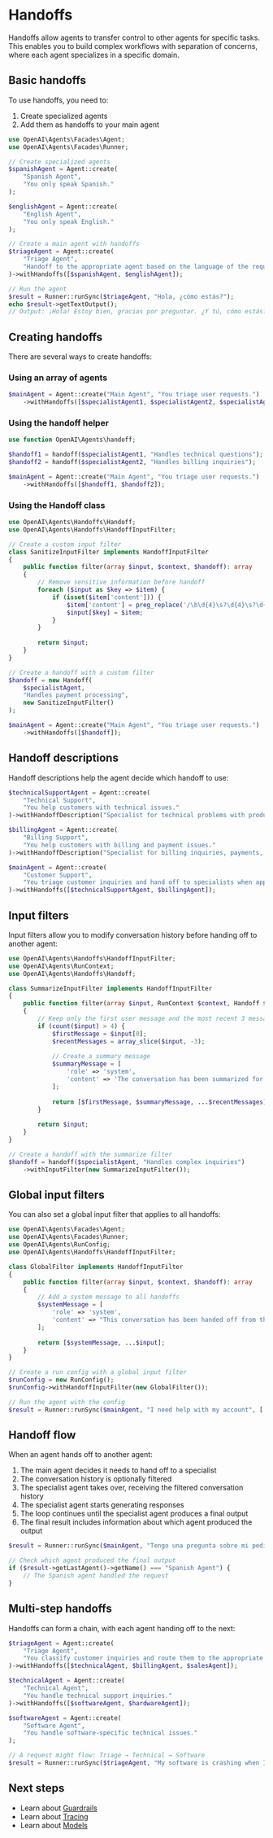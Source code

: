 # Handoffs

Handoffs allow agents to transfer control to other agents for specific tasks. This enables you to build complex workflows with separation of concerns, where each agent specializes in a specific domain.

## Basic handoffs

To use handoffs, you need to:

1. Create specialized agents
2. Add them as handoffs to your main agent

```php
use OpenAI\Agents\Facades\Agent;
use OpenAI\Agents\Facades\Runner;

// Create specialized agents
$spanishAgent = Agent::create(
    "Spanish Agent",
    "You only speak Spanish."
);

$englishAgent = Agent::create(
    "English Agent",
    "You only speak English."
);

// Create a main agent with handoffs
$triageAgent = Agent::create(
    "Triage Agent",
    "Handoff to the appropriate agent based on the language of the request."
)->withHandoffs([$spanishAgent, $englishAgent]);

// Run the agent
$result = Runner::runSync($triageAgent, "Hola, ¿cómo estás?");
echo $result->getTextOutput();
// Output: ¡Hola! Estoy bien, gracias por preguntar. ¿Y tú, cómo estás?
```

## Creating handoffs

There are several ways to create handoffs:

### Using an array of agents

```php
$mainAgent = Agent::create("Main Agent", "You triage user requests.")
    ->withHandoffs([$specialistAgent1, $specialistAgent2, $specialistAgent3]);
```

### Using the handoff helper

```php
use function OpenAI\Agents\handoff;

$handoff1 = handoff($specialistAgent1, "Handles technical questions");
$handoff2 = handoff($specialistAgent2, "Handles billing inquiries");

$mainAgent = Agent::create("Main Agent", "You triage user requests.")
    ->withHandoffs([$handoff1, $handoff2]);
```

### Using the Handoff class

```php
use OpenAI\Agents\Handoffs\Handoff;
use OpenAI\Agents\Handoffs\HandoffInputFilter;

// Create a custom input filter
class SanitizeInputFilter implements HandoffInputFilter
{
    public function filter(array $input, $context, $handoff): array
    {
        // Remove sensitive information before handoff
        foreach ($input as $key => $item) {
            if (isset($item['content'])) {
                $item['content'] = preg_replace('/\b\d{4}\s?\d{4}\s?\d{4}\s?\d{4}\b/', '[CREDIT CARD REDACTED]', $item['content']);
                $input[$key] = $item;
            }
        }
        
        return $input;
    }
}

// Create a handoff with a custom filter
$handoff = new Handoff(
    $specialistAgent,
    "Handles payment processing",
    new SanitizeInputFilter()
);

$mainAgent = Agent::create("Main Agent", "You triage user requests.")
    ->withHandoffs([$handoff]);
```

## Handoff descriptions

Handoff descriptions help the agent decide which handoff to use:

```php
$technicalSupportAgent = Agent::create(
    "Technical Support",
    "You help customers with technical issues."
)->withHandoffDescription("Specialist for technical problems with products or services");

$billingAgent = Agent::create(
    "Billing Support",
    "You help customers with billing and payment issues."
)->withHandoffDescription("Specialist for billing inquiries, payments, and refunds");

$mainAgent = Agent::create(
    "Customer Support",
    "You triage customer inquiries and hand off to specialists when appropriate."
)->withHandoffs([$technicalSupportAgent, $billingAgent]);
```

## Input filters

Input filters allow you to modify conversation history before handing off to another agent:

```php
use OpenAI\Agents\Handoffs\HandoffInputFilter;
use OpenAI\Agents\RunContext;
use OpenAI\Agents\Handoffs\Handoff;

class SummarizeInputFilter implements HandoffInputFilter
{
    public function filter(array $input, RunContext $context, Handoff $handoff): array
    {
        // Keep only the first user message and the most recent 3 messages
        if (count($input) > 4) {
            $firstMessage = $input[0];
            $recentMessages = array_slice($input, -3);
            
            // Create a summary message
            $summaryMessage = [
                'role' => 'system',
                'content' => 'The conversation has been summarized for brevity.',
            ];
            
            return [$firstMessage, $summaryMessage, ...$recentMessages];
        }
        
        return $input;
    }
}

// Create a handoff with the summarize filter
$handoff = handoff($specialistAgent, "Handles complex inquiries")
    ->withInputFilter(new SummarizeInputFilter());
```

## Global input filters

You can also set a global input filter that applies to all handoffs:

```php
use OpenAI\Agents\Facades\Agent;
use OpenAI\Agents\Facades\Runner;
use OpenAI\Agents\RunConfig;
use OpenAI\Agents\Handoffs\HandoffInputFilter;

class GlobalFilter implements HandoffInputFilter
{
    public function filter(array $input, $context, $handoff): array
    {
        // Add a system message to all handoffs
        $systemMessage = [
            'role' => 'system',
            'content' => "This conversation has been handed off from the main agent. The user's account ID is {$context->getContext()['user_id']}.",
        ];
        
        return [$systemMessage, ...$input];
    }
}

// Create a run config with a global input filter
$runConfig = new RunConfig();
$runConfig->withHandoffInputFilter(new GlobalFilter());

// Run the agent with the config
$result = Runner::runSync($mainAgent, "I need help with my account", ['user_id' => 12345], null, $runConfig);
```

## Handoff flow

When an agent hands off to another agent:

1. The main agent decides it needs to hand off to a specialist
2. The conversation history is optionally filtered
3. The specialist agent takes over, receiving the filtered conversation history
4. The specialist agent starts generating responses
5. The loop continues until the specialist agent produces a final output
6. The final result includes information about which agent produced the output

```php
$result = Runner::runSync($mainAgent, "Tengo una pregunta sobre mi pedido");

// Check which agent produced the final output
if ($result->getLastAgent()->getName() === "Spanish Agent") {
    // The Spanish agent handled the request
}
```

## Multi-step handoffs

Handoffs can form a chain, with each agent handing off to the next:

```php
$triageAgent = Agent::create(
    "Triage Agent",
    "You classify customer inquiries and route them to the appropriate department."
)->withHandoffs([$technicalAgent, $billingAgent, $salesAgent]);

$technicalAgent = Agent::create(
    "Technical Agent",
    "You handle technical support inquiries."
)->withHandoffs([$softwareAgent, $hardwareAgent]);

$softwareAgent = Agent::create(
    "Software Agent",
    "You handle software-specific technical issues."
);

// A request might flow: Triage → Technical → Software
$result = Runner::runSync($triageAgent, "My software is crashing when I try to save files.");
```

## Next steps

- Learn about [Guardrails](guardrails.md)
- Learn about [Tracing](tracing.md)
- Learn about [Models](models.md)